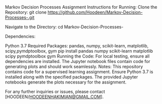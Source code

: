 Markov Decision Processes Assignment
Instructions for Running:
Clone the Repository: git clone https://github.com/Hoodeen/Markov-Decision-Processes-.git

Navigate to the Directory: cd Markov-Decision-Processes-

Dependencies:

Python 3.7
Required Packages: pandas, numpy, scikit-learn, matplotlib, scipy,pymdptoolbox, gym
pip install pandas numpy scikit-learn matplotlib scipy pymdptoolbox gym
Running the Code:
For local testing, ensure all dependencies are installed.
The Jupyter notebook files contain code for generating plots and should work seamlessly.
Notes:
This repository contains code for a supervised learning assignment.
Ensure Python 3.7 is installed along with the specified packages.
The provided Jupyter notebooks generate the plots necessary for the assignment.


For any further inquiries or issues, please contact [HOODEEN/HOODEENHAKIMIAN@GMAIL.COM].
